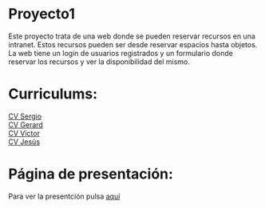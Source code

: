 # Proyecto1

Este proyecto trata de una web donde se pueden reservar recursos en una intranet. Estos recursos pueden ser desde reservar espacios hasta objetos. 
La web tiene un login de usuarios registrados y un formulario donde reservar los recursos y ver la disponibilidad del mismo.
# Curriculums:
[CV Sergio](https://sergiorueda99.github.io/)</br>
[CV Gerard](https://Pazos99.github.io/)</br>
[CV Victor](https://Vitu57.github.io/)</br>
[CV Jesús](https://Jesus-coder.github.io/)
</br>
# Página de presentación:
Para ver la presentción pulsa [aquí](https://jesus-coder.github.io/Proyecto1/presentacion.html)
